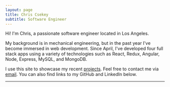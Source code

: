 ```yaml
---
layout: page
title: Chris Csekey
subtitle: Software Engineer
---
```


Hi! I'm Chris, a passionate software engineer located in Los Angeles.

My background is in mechanical engineering, but in the past year I've become immersed in web development.  Since April, I've developed four full stack apps using a variety of technologies such as React, Redux, Angular, Node, Express, MySQL, and MongoDB. 

I use this site to showcase my recent [projects](cse25.github.io/projects).  Feel free to contact me via [email](mailto:chrisjc25@gmail.com).  You can also find links to my GitHub and LinkedIn below.

---

